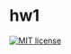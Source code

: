 # hw1

[![MIT license](https://img.shields.io/badge/license-MIT-blue.svg)](https://github.com/Mizzza54/fp-homework/blob/master/hw1/LICENSE)
